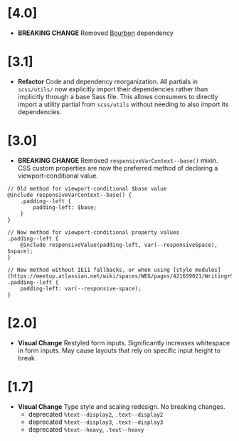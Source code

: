 # [4.0]

- **BREAKING CHANGE** Removed [Bourbon](https://www.bourbon.io/) dependency

# [3.1]

- **Refactor** Code and dependency reorganization. All partials in
  `scss/utils/` now explicitly import their dependencies rather than implicitly
  through a base Sass file. This allows consumers to directly import a utility
  partial from `scss/utils` without needing to also import its dependencies.

# [3.0]

- **BREAKING CHANGE** Removed `responsiveVarContext--base()` mixin. CSS custom
  properties are now the preferred method of declaring a viewport-conditional value.

```
// Old method for viewport-conditional $base value
@include responsiveVarContext--base() {
	.padding--left {
		padding-left: $base;
	}
}

// New method for viewport-conditional property values
.padding--left {
    @include responsiveValue(padding-left, var(--responsiveSpace), $space);
}

// New method without IE11 fallbacks, or when using [style modules](https://meetup.atlassian.net/wiki/spaces/WEG/pages/421659021/Writing+Style+Modules)
.padding--left {
	padding-left: var(--responsive-space);
}
```

# [2.0]

- **Visual Change** Restyled form inputs. Significantly increases whitespace in 
  form inputs. May cause layouts that rely on specific input height to break.

# [1.7]

- **Visual Change** Type style and scaling redesign. No breaking changes.
	- deprecated `%text--display2`, `.text--display2`
	- deprecated `%text--display3`, `.text--display3`
	- deprecated `%text--heavy`, `.text--heavy`

